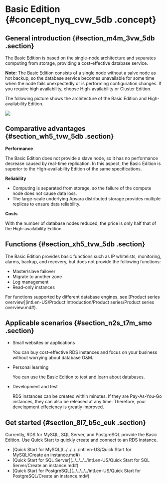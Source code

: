 # Basic Edition {#concept_nyq_cvw_5db .concept}

## General introduction {#section_m4m_3vw_5db .section}

The Basic Edition is based on the single-node architecture and separates computing from storage, providing a cost-effective database service.

**Note:** The Basic Edition consists of a single node without a salve node as hot backup, so the database service becomes unavailable for some time when the node fails unexpectedly or is performing configuration changes. If you require high availability, choose High-availability or Cluster Edition.

The following picture shows the architecture of the Basic Edition and High-availability Edition.

![](http://static-aliyun-doc.oss-cn-hangzhou.aliyuncs.com/assets/img/7788/15567875291359_en-US.png)

## Comparative advantages {#section_wh5_tvw_5db .section}

**Performance**

The Basic Edition does not provide a slave node, so it has no performance decrease caused by real-time replication. In this aspect, the Basic Edition is superior to the High-availability Edition of the same specifications.

**Reliability**

-   Computing is separated from storage, so the failure of the compute node does not cause data loss.
-   The large-scale underlying Apsara distributed storage provides multiple replicas to ensure data reliability.

**Costs**

With the number of database nodes reduced, the price is only half that of the High-availability Edition.

## Functions {#section_xh5_tvw_5db .section}

The Basic Edition provides basic functions such as IP whitelists, monitoring, alarms, backup, and recovery, but does not provide the following functions:

-   Master/slave failover
-   Migrate to another zone
-   Log management
-   Read-only instances

For functions supported by different database engines, see [Product series overview](intl.en-US/Product Introduction/Product series/Product series overview.md#).

## Applicable scenarios {#section_n2s_t7m_smo .section}

-   Small websites or applications

    You can buy cost-effective RDS instances and focus on your business without worrying about database O&M.

-   Personal learning

    You can use the Basic Edition to test and learn about databases.

-   Development and test

    RDS instances can be created within minutes. If they are Pay-As-You-Go instances, they can also be released at any time. Therefore, your development effeciency is greatly improved.


## Get started {#section_8l7_b5c_euk .section}

Currently, RDS for MySQL, SQL Server, and PostgreSQL provide the Basic Edition. Use Quick Start to quickly create and connect to an RDS instance.

-   [Quick Start for MySQL](../../../../intl.en-US/Quick Start for MySQL/Create an instance.md#)
-   [Quick Start for SQL Server](../../../../intl.en-US/Quick Start for SQL Server/Create an instance.md#)
-   [Quick Start for PostgreSQL](../../../../intl.en-US/Quick Start for PostgreSQL/Create an instance.md#)

